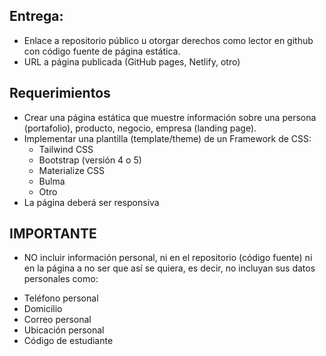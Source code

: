 ## Entrega:

- Enlace a repositorio público u otorgar derechos como lector en github con código fuente de página estática.
- URL a página publicada (GitHub pages, Netlify, otro)

## Requerimientos

- Crear una página estática que muestre información sobre una persona (portafolio), producto, negocio, empresa (landing page).
- Implementar una plantilla (template/theme) de un Framework de CSS:
  - Tailwind CSS
  - Bootstrap (versión 4 o 5)
  - Materialize CSS
  - Bulma
  - Otro
- La página deberá ser responsiva

## IMPORTANTE

- NO incluir información personal, ni en el repositorio (código fuente) ni en la página a no ser que así se quiera, es decir, no incluyan sus datos personales como:
* Teléfono personal
* Domicilio
* Correo personal
* Ubicación personal
* Código de estudiante
